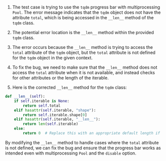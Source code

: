 1. The test case is trying to use the `tqdm` progress bar with multiprocessing `Pool`. The error message indicates that the `tqdm` object does not have the attribute `total`, which is being accessed in the `__len__` method of the `tqdm` class.

2. The potential error location is the `__len__` method within the provided `tqdm` class.

3. The error occurs because the `__len__` method is trying to access the `total` attribute of the `tqdm` object, but the `total` attribute is not defined for the `tqdm` object in the given context.

4. To fix the bug, we need to make sure that the `__len__` method does not access the `total` attribute when it is not available, and instead checks for other attributes or the length of the iterable.

5. Here is the corrected `__len__` method for the `tqdm` class:

```python
def __len__(self):
    if self.iterable is None:
        return self.total
    elif hasattr(self.iterable, "shape"):
        return self.iterable.shape[0]
    elif hasattr(self.iterable, "__len__"):
        return len(self.iterable)
    else:
        return 0  # Replace this with an appropriate default length if needed
```

By modifying the `__len__` method to handle cases where the `total` attribute is not defined, we can fix the bug and ensure that the progress bar works as intended even with multiprocessing `Pool` and the `disable` option.
